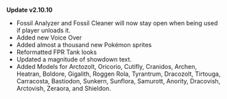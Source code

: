 **Update v2.10.10**

- Fossil Analyzer and Fossil Cleaner will now stay open when being used if player unloads it.
- Added new Voice Over
- Added almost a thousand new Pokémon sprites
- Reformatted FPR Tank looks
- Updated a magnitude of showdown text.
- Added Models for Arctozolt, Oricorio, Cutifly, Cranidos, Archen, Heatran, Boldore, Gigalith, Roggen Rola, Tyrantrum, Dracozolt, Tirtouga, Carracosta, Bastiodon, Sunkern, Sunflora, Samurott, Anority, Dracovish, Arctovish, Zeraora, and Shieldon.